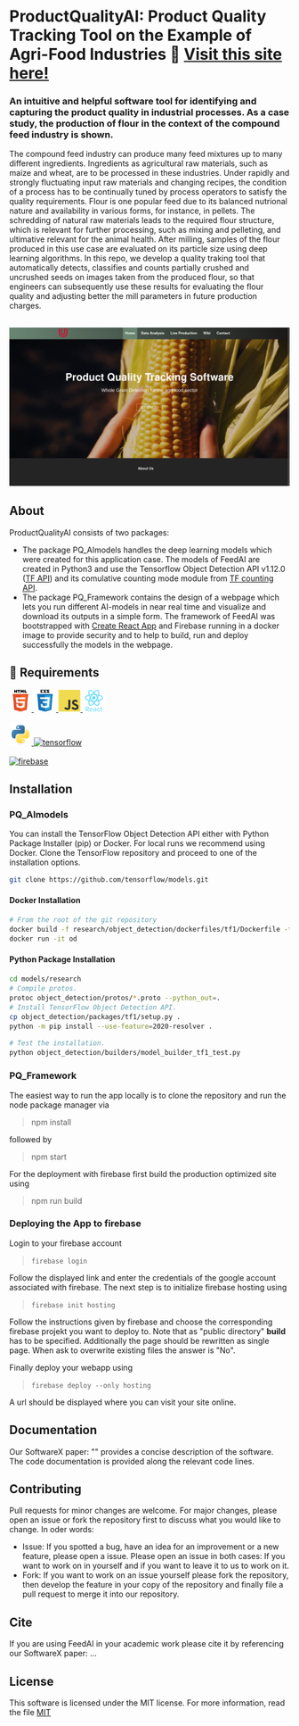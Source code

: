 # ProductQualityAI: Product Quality Tracking Tool on the Example of Agri-Food Industries 🌾 [Visit this site here!](https://grain-52356.web.app/)

### An intuitive and helpful software tool for identifying and capturing the product quality in industrial processes. As a case study, the production of flour in the context of the compound feed industry is shown.
The compound feed industry can produce many feed mixtures up to many different ingredients. Ingredients as agricultural raw materials, such as maize and wheat, are to be processed in these industries. Under rapidly and strongly fluctuating input raw materials and changing recipes, the condition of a process has to be continually tuned by process operators to satisfy the quality requirements. Flour is one popular feed due to its balanced nutrional nature and availability in various forms, for instance, in pellets. The schredding of natural raw materials leads to the required flour structure, which is relevant for further processing, such as mixing and pelleting, and ultimative relevant for the animal health.
After milling, samples of the flour produced in this use case are evaluated on its particle size using deep learning algorithms. In this repo, we develop a quality traking tool that automatically detects, classifies and counts partially crushed and uncrushed seeds on images taken from the produced flour, so that engineers can subsequently use these results for evaluating the flour quality and adjusting better the mill parameters in future production charges. 

<br>
<img src="./public/images/grain_startpage.png"/>
<br>

## About
ProductQualityAI consists of two packages: 
*  The package PQ_AImodels handles the deep learning models which were created for this application case. The models of FeedAI are created in Python3 and use the Tensorflow Object Detection API v1.12.0 ([TF API](https://github.com/tensorflow/models/blob/master/research/object_detection/g3doc/tf1.md)) and its comulative counting mode module from [TF counting API](https://github.com/ahmetozlu/tensorflow_object_counting_api).
*  The package PQ_Framework contains the design of a webpage which lets you run different AI-models in near real time and visualize and download its outputs in a simple form. The framework of FeedAI was bootstrapped with [Create React App](https://github.com/facebook/create-react-app) and Firebase running in a docker image to provide security and to help to build, run and deploy successfully the models in the webpage. 

## 🧰 Requirements 

<a href="https://www.w3.org/html/" target="_blank"> <img src="https://raw.githubusercontent.com/devicons/devicon/master/icons/html5/html5-original-wordmark.svg" alt="html5" width="40" height="40"/> </a> <a href="https://www.w3schools.com/css/" target="_blank"> <img src="https://raw.githubusercontent.com/devicons/devicon/master/icons/css3/css3-original-wordmark.svg" alt="css3" width="40" height="40"/> </a> <a href="https://developer.mozilla.org/en-US/docs/Web/JavaScript" target="_blank"> <img src="https://raw.githubusercontent.com/devicons/devicon/master/icons/javascript/javascript-original.svg" alt="javascript" width="40" height="40"/> </a> <a href="https://reactjs.org/" target="_blank"> <img src="https://raw.githubusercontent.com/devicons/devicon/master/icons/react/react-original-wordmark.svg" alt="react" width="40" height="40"/> </a> 
<br></br>
<a href="https://www.python.org" target="_blank"> <img src="https://raw.githubusercontent.com/devicons/devicon/master/icons/python/python-original.svg" alt="python" width="40" height="40"/> </a>
<a href="https://www.tensorflow.org" target="_blank"> <img src="https://www.vectorlogo.zone/logos/tensorflow/tensorflow-icon.svg" alt="tensorflow" width="40" height="40"/> </a> 
</a>
<br></br>
</a> <a href="https://firebase.google.com/" target="_blank"> <img src="https://www.vectorlogo.zone/logos/firebase/firebase-icon.svg" alt="firebase" width="40" height="40"/> </a>

## Installation
### PQ_AImodels
You can install the TensorFlow Object Detection API either with Python Package Installer (pip) or Docker. For local runs we recommend using Docker.
Clone the TensorFlow repository and proceed to one of the installation options.

```bash
git clone https://github.com/tensorflow/models.git
```

#### Docker Installation

```bash
# From the root of the git repository
docker build -f research/object_detection/dockerfiles/tf1/Dockerfile -t od .
docker run -it od
```

#### Python Package Installation

```bash
cd models/research
# Compile protos.
protoc object_detection/protos/*.proto --python_out=.
# Install TensorFlow Object Detection API.
cp object_detection/packages/tf1/setup.py .
python -m pip install --use-feature=2020-resolver .
```

```bash
# Test the installation.
python object_detection/builders/model_builder_tf1_test.py
```

### PQ_Framework
The easiest way to run the app locally is to clone the repository and run the node package manager via  
> npm install

followed by  
> npm start  

For the deployment with firebase first build the production optimized site using  
> npm run build 

### Deploying the App to firebase

Login to your firebase account  
> ``` firebase login ``` 

Follow the displayed link and enter the credentials of the google account associated with firebase. The next step is to initialize firebase hosting using  

> ``` firebase init hosting ```

Follow the instructions given by firebase and choose the corresponding firebase projekt you want to deploy to. Note that as "public directory" **build** has to be specified. Additionally the page should be rewritten as single page. When ask to overwrite existing files the answer is "No".  

Finally deploy your webapp using 

> ``` firebase deploy --only hosting ```

A url should be displayed where you can visit your site online.

## Documentation
Our SoftwareX paper: "" provides a concise description of the software. 
The code documentation is provided along the relevant code lines.

## Contributing
Pull requests for minor changes are welcome. For major changes, please open an issue or fork the repository first to discuss what you would like to change. In oder words:

* Issue: If you spotted a bug, have an idea for an improvement or a new feature, please open a issue. Please open an issue in both cases: If you want to work on in yourself and if you want to leave it to us to work on it.
* Fork: If you want to work on an issue yourself please fork the repository, then develop the feature in your copy of the repository and finally file a pull request to merge it into our repository.

## Cite
If you are using FeedAI in your academic work please cite it by referencing our SoftwareX paper:
...

## License
This software is licensed under the MIT license. For more information, read the file [MIT](https://choosealicense.com/licenses/mit/)

